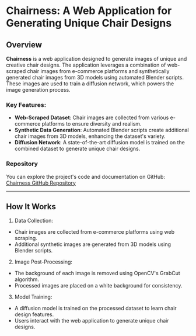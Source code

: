 # Chairness: A Web Application for Generating Unique Chair Designs

## Overview

**Chairness** is a web application designed to generate images of unique and creative chair designs. The application leverages a combination of web-scraped chair images from e-commerce platforms and synthetically generated chair images from 3D models using automated Blender scripts. These images are used to train a diffusion network, which powers the image generation process.

### Key Features:
- **Web-Scraped Dataset**: Chair images are collected from various e-commerce platforms to ensure diversity and realism.
- **Synthetic Data Generation**: Automated Blender scripts create additional chair images from 3D models, enhancing the dataset's variety.
- **Diffusion Network**: A state-of-the-art diffusion model is trained on the combined dataset to generate unique chair designs.

### Repository
You can explore the project's code and documentation on GitHub:  
[Chairness GitHub Repository](https://github.com/shruaibylsh/chairness)

---
## How It Works
1. Data Collection:
- Chair images are collected from e-commerce platforms using web scraping.
- Additional synthetic images are generated from 3D models using Blender scripts.

2. Image Post-Processing:
- The background of each image is removed using OpenCV's GrabCut algorithm.
- Processed images are placed on a white background for consistency.

3. Model Training:
- A diffusion model is trained on the processed dataset to learn chair design features.
- Users interact with the web application to generate unique chair designs.